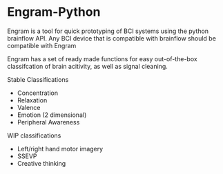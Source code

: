 # Engram-Python

Engram is a tool for quick prototyping of BCI systems using the python brainflow API.
Any BCI device that is compatible with brainflow should be compatible with Engram

Engram has a set of ready made functions for easy out-of-the-box classifcation of brain acitivity, as well as signal cleaning. 

Stable Classifications
* Concentration
* Relaxation
* Valence
* Emotion (2 dimensional)
* Peripheral Awareness

WIP classifications
* Left/right hand motor imagery 
* SSEVP
* Creative thinking
